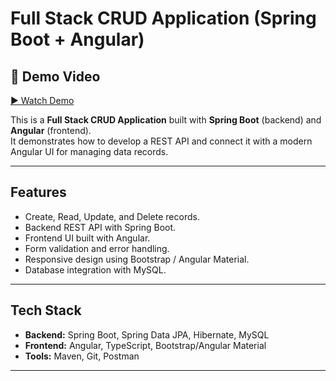 #  Full Stack CRUD Application (Spring Boot + Angular)
## 🎥 Demo Video

[▶️ Watch Demo](https://github.com/nourElbassuny/Full-Stack-Crud-Project/blob/main/Demo_videos.mp4)





This is a **Full Stack CRUD Application** built with **Spring Boot** (backend) and **Angular** (frontend).  
It demonstrates how to develop a REST API and connect it with a modern Angular UI for managing data records.

---

##  Features
- Create, Read, Update, and Delete records.
- Backend REST API with Spring Boot.
- Frontend UI built with Angular.
- Form validation and error handling.
- Responsive design using Bootstrap / Angular Material.
- Database integration with MySQL.

---

##  Tech Stack
- **Backend:** Spring Boot, Spring Data JPA, Hibernate, MySQL  
- **Frontend:** Angular, TypeScript, Bootstrap/Angular Material  
- **Tools:** Maven, Git, Postman  

---
